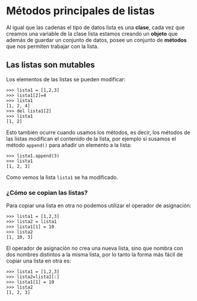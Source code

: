 # Métodos principales de listas

Al igual que las cadenas el tipo de datos lista es una **clase**, cada vez que creamos una variable de la clase lista estamos creando un **objeto** que además de guardar un conjunto de datos, posee un conjunto de **métodos** que nos permiten trabajar con la lista.

## Las listas son mutables

Los elementos de las listas se pueden modificar:

	>>> lista1 = [1,2,3]
	>>> lista1[2]=4
	>>> lista1
	[1, 2, 4]
	>>> del lista1[2]
	>>> lista1
	[1, 2]

Esto también ocurre cuando usamos los métodos, es decir, los métodos de las listas modifican el contenido de la lista, por ejemplo si susamos el método `append()` para añadir un elemento a la lista:

    >>> lista1.append(3)
    >>> lista1
	[1, 2, 3]

Como vemos la lista `lista1` se ha modificado.

### ¿Cómo se copian las listas?

Para copiar una lista en otra no podemos utilizar el operador de asignación:

	>>> lista1 = [1,2,3]
	>>> lista2 = lista1
	>>> lista1[1] = 10
	>>> lista2
	[1, 10, 3]

El operador de asignación no crea una nueva lista, sino que nombra con dos nombres distintos a la misma lista, por lo tanto la forma más fácil de copiar una lista en otra es:

	>>> lista1 = [1,2,3]
	>>> lista2=lista1[:]
	>>> lista1[1] = 10
	>>> lista2
	[1, 2, 3]

